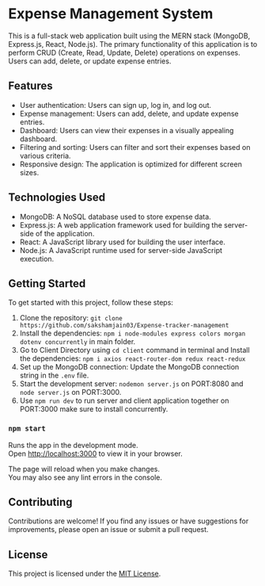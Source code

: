 # Expense Management System

This is a full-stack web application built using the MERN stack (MongoDB, Express.js, React, Node.js). The primary functionality of this application is to perform CRUD (Create, Read, Update, Delete) operations on expenses. Users can add, delete, or update expense entries.

## Features

- User authentication: Users can sign up, log in, and log out.
- Expense management: Users can add, delete, and update expense entries.
- Dashboard: Users can view their expenses in a visually appealing dashboard.
- Filtering and sorting: Users can filter and sort their expenses based on various criteria.
- Responsive design: The application is optimized for different screen sizes.

## Technologies Used

- MongoDB: A NoSQL database used to store expense data.
- Express.js: A web application framework used for building the server-side of the application.
- React: A JavaScript library used for building the user interface.
- Node.js: A JavaScript runtime used for server-side JavaScript execution.

## Getting Started

To get started with this project, follow these steps:

1. Clone the repository: `git clone https://github.com/sakshamjain03/Expense-tracker-management`
2. Install the dependencies: `npm i node-modules express colors morgan dotenv concurrently` in main folder.
3. Go to Client Directory using `cd client` command in terminal and Install the dependencies: `npm i axios react-router-dom redux react-redux` 
4. Set up the MongoDB connection: Update the MongoDB connection string in the `.env` file.
5. Start the development server: `nodemon server.js` on PORT:8080 and `node server.js` on PORT:3000.
6. Use `npm run dev` to run server and client application together on PORT:3000 make sure to install concurrently. 

### `npm start`

Runs the app in the development mode.\
Open [http://localhost:3000](http://localhost:3000) to view it in your browser.

The page will reload when you make changes.\
You may also see any lint errors in the console.

## Contributing

Contributions are welcome! If you find any issues or have suggestions for improvements, please open an issue or submit a pull request.

## License

This project is licensed under the [MIT License](LICENSE).
